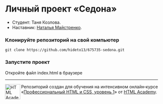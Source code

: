 # Личный проект «Седона»

* Студент: Таня Козлова.
* Наставник: [Наталья Майстренко](https://htmlacademy.ru/profile/natalie).


###  Клонируйте репозиторий на свой компьютер
```
git clone https://github.com/hideto13/675735-sedona.git
```
### Запустите проект


Откройте файл index.html в браузере

---

<a href="https://htmlacademy.ru/intensive/htmlcss"><img align="left" width="50" height="50" alt="HTML Academy" src="https://up.htmlacademy.ru/static/img/intensive/htmlcss/logo-for-github-2.png"></a>

Репозиторий создан для обучения на интенсивном онлайн‑курсе «[Профессиональный HTML и CSS, уровень 1](https://htmlacademy.ru/intensive/htmlcss)» от [HTML Academy](https://htmlacademy.ru).
